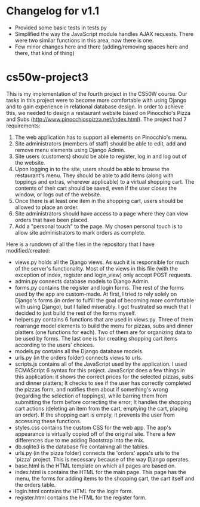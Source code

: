 # Changelog for v1.1

- Provided some basic tests in tests.py
- Simplified the way the JavaScript module handles AJAX requests. There were two similar functions in this area, now there is one.
- Few minor changes here and there (adding/removing spaces here and there, that kind of thing)




# cs50w-project3
This is my implementation of the fourth project in the CS50W course. Our tasks in this project were to become more comfortable with using Django and to gain experience in relational database design. In order to achieve this, we needed to design a restaurant website based on Pinocchio's Pizza and Subs (http://www.pinocchiospizza.net/index.html). The project had 7 requirements: 

1. The web application has to support all elements on Pinocchio's menu.
2. Site administrators (members of staff) should be able to edit, add and remove menu elements using Django Admin.
3. Site users (customers) should be able to register, log in and log out of the website.
4. Upon logging in to the site, users should be able to browse the restaurant's menu. They should be able to add items (along with toppings and extras, wherever applicable) to a virtual shopping cart. The contents of their cart should be saved, even if the user closes the window, or logs out of the website.
5. Once there is at least one item in the shopping cart, users should be allowed to place an order.
6. Site administrators should have access to a page where they can view orders that have been placed.
7. Add a "personal touch" to the page. My chosen personal touch is to allow site administrators to mark orders as complete.

Here is a rundown of all the files in the repository that I have modified/created:

- views.py holds all the Django views. As such it is responsible for much of the server's functionality. Most of the views in this file (with the exception of index, register and login_view) only accept POST requests. 
- admin.py connects database models to Django Admin.
- forms.py contains the register and login forms. The rest of the forms used by the app are custom-made. At first, I tried to rely solely on Django's forms (in order to fulfill the goal of becoming more comfortable with using Django), but I failed miserably. I got frustrated so much that I decided to just build the rest of the forms myself.
- helpers.py contains 6 functions that are used in views.py. Three of them rearrange model elements to build the menu for pizzas, subs and dinner platters (one functions for each). Two of them are for organizing data to be used by forms. The last one is for creating shopping cart items according to the users' choices.
- models.py contains all the Django database models.
- urls.py (in the orders folder) connects views to urls.
- scripts.js contains all of the JavaScript used by the application. I used ECMAScript 6 syntax for this project. JavaScript does a few things in this application: it shows the correct prices for the selected pizzas, subs and dinner platters; It checks to see if the user has correctly completed the pizzas form, and notifies them about if something's wrong (regarding the selection of toppings), while barring them from submitting the form before correcting the error; It handles the shopping cart actions (deleting an item from the cart, emptying the cart, placing an order). If the shopping cart is empty, it prevents the user from accessing these functions.
- styles.css contains the custom CSS for the web app. The app's appearance is virtually copied off of the original site. There a few differences due to me adding Bootstrap into the mix.
- db.sqlite3 is the database file containing all the tables.
- urls.py (in the pizza folder) connects the 'orders' apps's urls to the 'pizza' project. This is necessary because of the way Django operates.
- base.html is the HTML template on which all pages are based on.
- index.html is contains the HTML for the main page. This page has the menu, the forms for adding items to the shopping cart, the cart itself and the orders table.
- login.html contains the HTML for the login form.
- register.html contains the HTML for the register form.

